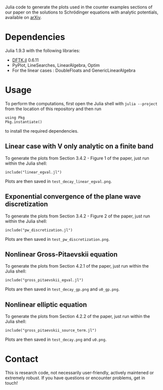 Julia code to generate the plots used in the counter examples sections of our
paper on the solutions to Schrödinger equations with analytic potentials,
available on [arXiv](https://arxiv.org/abs/2206.04954).

# Dependencies
Julia 1.9.3 with the following libraries:
- [DFTK.jl](https://dftk.org) 0.6.11
- PyPlot, LineSearches, LinearAlgebra, Optim
- For the linear cases : DoubleFloats and GenericLinearAlgebra

# Usage
To perform the computations, first open the Julia shell with `julia --project`
from the location of this repository and then run
```
using Pkg
Pkg.instantiate()
```
to install the required dependencies.

## Linear case with V only analytic on a finite band
To generate the plots from Section 3.4.2 - Figure 1 of the paper, just run within the Julia
shell:
```
include("linear_egval.jl")
```
Plots are then saved in `test_decay_linear_egval.png`.

## Exponential convergence of the plane wave discretization
To generate the plots from Section 3.4.2 - Figure 2 of the paper, just run within the Julia
shell:
```
include("pw_discretization.jl")
```
Plots are then saved in `test_pw_discretization.png`.

## Nonlinear Gross-Pitaevskii equation
To generate the plots from Section 4.2.1 of the paper, just run within the Julia
shell:
```
include("gross_pitaevskii_egval.jl")
```
Plots are then saved in `test_decay_gp.png` and `u0_gp.png`.


## Nonlinear elliptic equation
To generate the plots from Section 4.2.2 of the paper, just run within the Julia
shell:
```
include("gross_pitaevskii_source_term.jl")
```
Plots are then saved in `test_decay.png` and `u0.png`.

# Contact
This is research code, not necessarily user-friendly, actively maintened or
extremely robust. If you have questions or encounter problems, get in touch!

